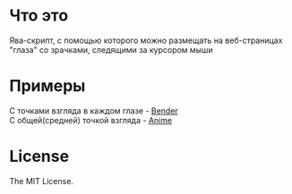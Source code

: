 # Что это
Ява-скрипт, с помощью которого можно размещать на веб-страницах "глаза" со зрачками, следящими за курсором мыши

# Примеры
С точками взгляда в каждом глазе - <a href="http://atomofiron.clan.su/Bender/bender.html">Bender</a><br>
С общей(средней) точкой взгляда - <a href="http://atomofiron.clan.su/Anime/anime-demo.html">Anime</a>

# License
The MIT License.
